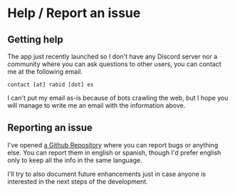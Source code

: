 # Help / Report an issue

## Getting help

The app just recently launched so I don't have any Discord server nor a community where you can ask questions to other
users, you can contact me at the following email.

```
contact [at] rabid [dot] es
```

I can't put my email as-is because of bots crawling the web, but I hope you will manage to write me an email with the information above.

## Reporting an issue

I've opened [a Github Repository](https://github.com/rabid-dev/padel-counter-issue-tracker/issues) where you can report bugs or anything else.
You can report them in english or spanish, though I'd prefer english only to keep all the info in the same language.

I'll try to also document future enhancements just in case anyone is interested in the next steps of the development.

